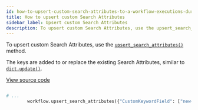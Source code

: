 ```yaml
---
id: how-to-upsert-custom-search-attributes-to-a-workflow-executions-during-execution-in-python
title: How to upsert custom Search Attributes
sidebar_label: Upsert custom Search Attributes
description: To upsert custom Search Attributes, use the upsert_search_attributes() method.
---
```


To upsert custom Search Attributes, use the [`upsert_search_attributes()`](https://python.temporal.io/temporalio.workflow.html#upsert_search_attributes) method.

The keys are added to or replace the existing Search Attributes, similar to [`dict.update()`](https://docs.python.org/3/library/stdtypes.html#dict.update).

<a class="dacx-source-link" href="https://github.com/temporalio/documentation-samples-python/blob/main/your_visibility/workflow_dacx.py">View source code</a>

```python

# ...
        workflow.upsert_search_attributes({"CustomKeywordField": ["new-value"]})
```

